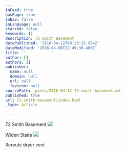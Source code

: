 ```yaml
---
inFeed: true
hasPage: true
inNav: false
inLanguage: null
starred: false
keywords: []
description: 72 Smith Basement
datePublished: '2016-04-12T00:23:25.954Z'
dateModified: '2016-04-08T22:49:30.460Z'
title: ''
author: []
authors: []
publisher:
  name: null
  domain: null
  url: null
  favicon: null
sourcePath: _posts/2016-04-12-72-smith-basement.md
published: true
url: 72-smith-basement/index.html
_type: Article

---
```

72 Smith Basement
![](https://s3-us-west-2.amazonaws.com/the-grid-img/p/54a14ee6acc4e0dc76c03427969e8763e3230f08.jpg)

Widen Stairs
![](https://the-grid-user-content.s3-us-west-2.amazonaws.com/10323ddd-34fc-4afa-b221-7d78c5a9e8a3.jpg)

Reroute dryer vent